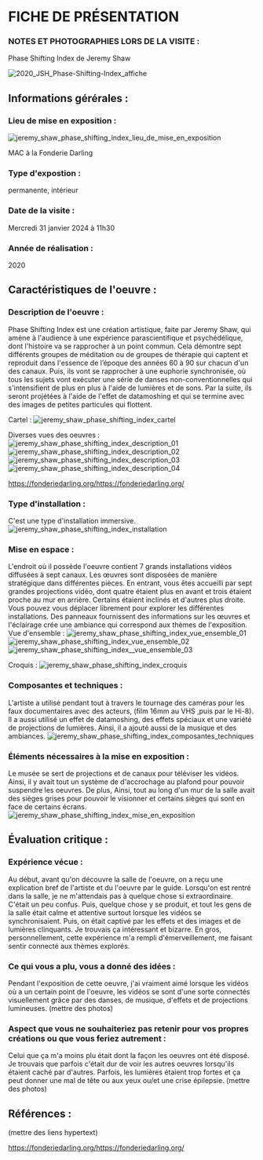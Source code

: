 # FICHE DE PRÉSENTATION


### NOTES ET PHOTOGRAPHIES LORS DE LA VISITE : 
Phase Shifting Index de Jeremy Shaw 

![2020_JSH_Phase-Shifting-Index_affiche](https://github.com/MeenaAtai/H24_V11_inspirations_ATAI/assets/143361141/35fdf524-bc33-4cbe-a13d-75667a526485)


## Informations gérérales :

### Lieu de mise en exposition :
![jeremy_shaw_phase_shifting_index_lieu_de_mise_en_exposition](https://github.com/MeenaAtai/H24_V11_inspirations_ATAI/assets/143361141/e5775c7e-1f21-4ad3-9e9a-56cf11ec1312)

MAC à la Fonderie Darling

### Type d'expostion :
permanente, intérieur

### Date de la visite :
Mercredi 31 janvier 2024 à 11h30

### Année de réalisation :
2020


## Caractéristiques de l'oeuvre :

### Description de l'oeuvre :
Phase Shifting Index est une création artistique, faite par Jeremy Shaw, qui amène à l'audience à une expérience parascientifique et psychédélique, dont l'histoire va se rapprocher à un point commun. Cela démontre sept différents groupes de méditation ou de groupes de thérapie qui captent et reproduit dans l'essence de l’époque des années 60 à 90 sur chacun d'un des canaux. Puis, ils vont se rapprocher à une euphorie synchronisée, où tous les sujets vont exécuter une série de danses non-conventionnelles qui s'intensifient de plus en plus à l'aide de lumières et de sons. Par la suite, ils seront projétées à l'aide de l'effet de datamoshing et qui se termine avec des images de petites particules qui flottent.

Cartel :
![jeremy_shaw_phase_shifting_index_cartel](https://github.com/MeenaAtai/H24_V11_inspirations_ATAI/assets/143361141/03f00b31-ab93-42bb-9acb-0a093ed2f571)

Diverses vues des oeuvres :
![jeremy_shaw_phase_shifting_index_description_01](https://github.com/MeenaAtai/H24_V11_inspirations_ATAI/assets/143361141/40837058-4ffe-4712-a18c-afd46dd201bb)
![jeremy_shaw_phase_shifting_index_description_02](https://github.com/MeenaAtai/H24_V11_inspirations_ATAI/assets/143361141/6480e5a2-6599-49f7-a65b-0ffce1846c60)
![jeremy_shaw_phase_shifting_index_description_03](https://github.com/MeenaAtai/H24_V11_inspirations_ATAI/assets/143361141/476962f7-1195-41e4-a0e0-5fe04daf3ca6)
![jeremy_shaw_phase_shifting_index_description_04](https://github.com/MeenaAtai/H24_V11_inspirations_ATAI/assets/143361141/33cbd6b6-6227-43f2-a023-4a8b06e46ffc)

https://fonderiedarling.org/https://fonderiedarling.org/

### Type d'installation :
C'est une type d'installation immersive.
![jeremy_shaw_phase_shifting_index_installation](https://github.com/MeenaAtai/H24_V11_inspirations_ATAI/assets/143361141/0db72da6-08d6-4df0-ad7b-b91d1f4fca8b)

### Mise en espace :
L'endroit où il possède l'oeuvre contient 7 grands installations vidéos diffusées à sept canaux. Les œuvres sont disposées de manière stratégique dans différentes pièces. En entrant, vous êtes accueilli par sept grandes projections vidéo, dont quatre étaient plus en avant et trois étaient proche au mur en arrière. Certains étaient inclinés et d'autres plus droite. Vous pouvez vous déplacer librement pour explorer les différentes installations. Des panneaux fournissent des informations sur les œuvres et l'éclairage crée une ambiance qui correspond aux thèmes de l'exposition.
Vue d'ensemble :
![jeremy_shaw_phase_shifting_index_vue_ensemble_01](https://github.com/MeenaAtai/H24_V11_inspirations_ATAI/assets/143361141/31bda402-66be-4137-a6e5-9d12d479ae7c)
![jeremy_shaw_phase_shifting_index_vue_ensemble_02](https://github.com/MeenaAtai/H24_V11_inspirations_ATAI/assets/143361141/22f4ea13-8b7d-4642-9e65-1fab9d04a0d5)
![jeremy_shaw_phase_shifting_index__vue_ensemble_03](https://github.com/MeenaAtai/H24_V11_inspirations_ATAI/assets/143361141/7d370781-1f2a-4277-bda3-7fa3fd3f4f47)

Croquis :
![jeremy_shaw_phase_shifting_index_croquis](https://github.com/MeenaAtai/H24_V11_inspirations_ATAI/assets/143361141/5d8b5ab9-6d6c-45ec-9dae-7c31fab7a684)

### Composantes et techniques :
L'artiste a utilisé pendant tout à travers le tournage des caméras pour les faux documentaires avec des acteurs, (film 16mm au VHS ,puis par le Hi-8). Il a aussi utilisé un effet de datamoshing, des effets spéciaux et une variété de projections de lumières. Ainsi, il a ajouté aussi de la musique et des ambiances.
![jeremy_shaw_phase_shifting_index_composantes_techniques](https://github.com/MeenaAtai/H24_V11_inspirations_ATAI/assets/143361141/196a8fd8-5980-4f12-9ece-50f0f73181f7)

### Éléments nécessaires à la mise en exposition :
Le musée se sert de projections et de canaux pour téléviser les vidéos. Ainsi, il y avait tout un système de d'accrochage au plafond pour pouvoir suspendre les oeuvres. De plus, Ainsi, tout au long d'un mur de la salle avait des sièges grises pour pouvoir le visionner et certains sièges qui sont en face de certains écrans.
![jeremy_shaw_phase_shifting_index_mise_en_exposition](https://github.com/MeenaAtai/H24_V11_inspirations_ATAI/assets/143361141/f2c4f3a3-1397-4087-88ad-3c5ea9307ab2)


## Évaluation critique :

### Expérience vécue :
Au début, avant qu'on découvre la salle de l'oeuvre, on a reçu une explication bref de l'artiste et du l'oeuvre par le guide. Lorsqu'on est rentré dans la salle, je ne m'attendais pas à quelque chose si extraordinaire. C'était un peu confus. Puis, quelque chose y se produit, et tout les gens de la salle était calme et attentive surtout lorsque les vidéos se synchronisaient. Puis, on était captivé par les effets et des images et de lumières clinquants. Je trouvais ça intéressant et bizarre. En gros, personnellement, cette expérience m'a rempli d'émerveillement, me faisant sentir connecté aux thèmes explorés.



### Ce qui vous a plu, vous a donné des idées :
Pendant l'exposition de cette oeuvre, j'ai vraiment aimé lorsque les vidéos où a un certain point de l'oeuvre, les vidéos se sont d'une sorte connectés visuellement grâce par des danses, de musique, d'effets et de projections lumineuses.
(mettre des photos)

### Aspect que vous ne souhaiteriez pas retenir pour vos propres créations ou que vous feriez autrement :
Celui que ça m'a moins plu était dont la façon les oeuvres ont été disposé. Je trouvais que parfois c'était dur de voir les autres oeuvres lorsqu'ils étaient caché par d'autres. Parfois, les lumières étaient trop fortes et ça peut donner une mal de tête ou aux yeux ou/et une crise épilepsie.
(mettre des photos)

## Références :
(mettre des liens hypertext)

https://fonderiedarling.org/https://fonderiedarling.org/
